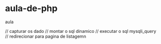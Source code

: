 # aula-de-php
aula


// capturar os dado
// montar o sql dinamico 
// executar o sql mysqli_query
// redirecionar para pagina de listagemn